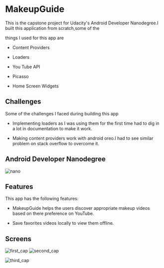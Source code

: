 # MakeupGuide
This is the capstone project for Udacity's Android Developer Nanodegree.I built this application from scratch,some of the

things I used for this app are

* Content Providers

* Loaders

* You Tube API

* Picasso

* Home Screen Widgets

## Challenges

Some of the challenges I faced during building this app

* Implementing loaders as I was using them for the first time had to dig in a lot in documentation to make it work.

* Making content providers work with android oreo.I had to see  similar problem on stack overflow to overcome it.
 

## Android Developer Nanodegree

![nano](https://user-images.githubusercontent.com/16161998/38155684-d812c34c-342d-11e8-8c81-33aa240a899b.png)

## Features

This app has the following features:

* MakeupGuide helps the users discover appropriate makeup videos based on there preference on YouTube.

* Save favorites videos locally to view them offline.

## Screens

![first_cap](https://user-images.githubusercontent.com/16161998/40963300-eea30d0c-685c-11e8-8869-911e09ce6087.png)                                                  ![second_cap](https://user-images.githubusercontent.com/16161998/40963394-402fcd40-685d-11e8-9b26-cc1958030924.png)

![third_cap](https://user-images.githubusercontent.com/16161998/40963331-0d9c0362-685d-11e8-93bd-5b9e23c43acc.png)




